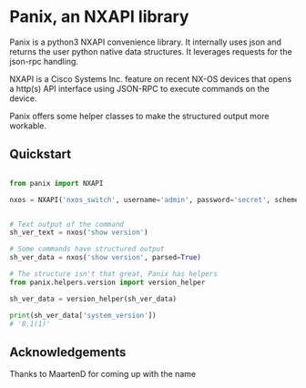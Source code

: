 # Panix, an NXAPI library

Panix is a python3 NXAPI convenience library.  It internally uses json and returns the user python native data structures. It leverages requests for the json-rpc handling. 

NXAPI is a Cisco Systems Inc. feature on recent NX-OS devices that opens a http(s) API interface using JSON-RPC to execute commands on the device. 

Panix offers some helper classes to make the structured output more workable. 


## Quickstart

```python

from panix import NXAPI

nxos = NXAPI('nxos_switch', username='admin', password='secret', scheme='https', port=8080)


# Text output of the command
sh_ver_text = nxos('show version')

# Some commands have structured output
sh_ver_data = nxos('show version', parsed=True)

# The structure isn't that great, Panix has helpers
from panix.helpers.version import version_helper

sh_ver_data = version_helper(sh_ver_data)

print(sh_ver_data['system_version'])
# '8.1(1)'


```


## Acknowledgements

Thanks to MaartenD for coming up with the name

